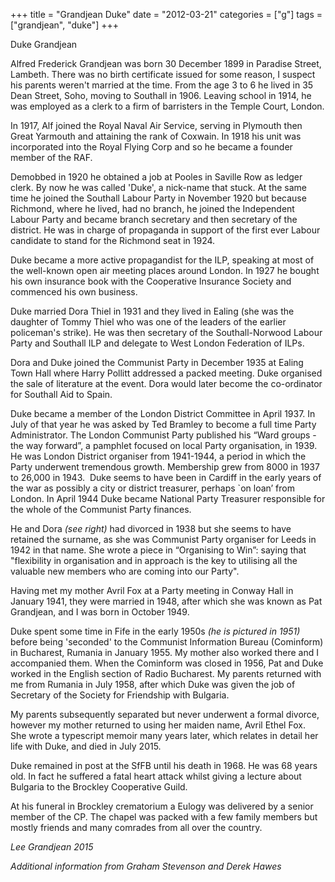 +++
title = "Grandjean Duke"
date = "2012-03-21"
categories = ["g"]
tags = ["grandjean", "duke"]
+++

Duke Grandjean

Alfred Frederick Grandjean was born 30 December 1899 in Paradise Street, Lambeth. There was no birth certificate issued for some reason, I suspect his parents weren't married at the time. From the age 3 to 6 he lived in 35 Dean Street, Soho, moving to Southall in 1906. Leaving school in 1914, he was employed as a clerk to a firm of barristers in the Temple Court, London.

In 1917, Alf joined the Royal Naval Air Service, serving in Plymouth then Great Yarmouth and attaining the rank of Coxwain. In 1918 his unit was incorporated into the Royal Flying Corp and so he became a founder member of the RAF.

Demobbed in 1920 he obtained a job at Pooles in Saville Row as ledger clerk. By now he was called 'Duke', a nick-name that stuck. At the same time he joined the Southall Labour Party in November 1920 but because Richmond, where he lived, had no branch, he joined the Independent Labour Party and became branch secretary and then secretary of the district. He was in charge of propaganda in support of the first ever Labour candidate to stand for the Richmond seat in 1924.

Duke became a more active propagandist for the ILP, speaking at most of the well-known open air meeting places around London. In 1927 he bought his own insurance book with the Cooperative Insurance Society and commenced his own business.

Duke married Dora Thiel in 1931 and they lived in Ealing (she was the daughter of Tommy Thiel who was one of the leaders of the earlier policeman's strike). He was then secretary of the Southall-Norwood Labour Party and Southall ILP and delegate to West London Federation of ILPs.

Dora and Duke joined the Communist Party in December 1935 at Ealing Town Hall where Harry Pollitt addressed a packed meeting. Duke organised the sale of literature at the event. Dora would later become the co-ordinator for Southall Aid to Spain.

Duke became a member of the London District Committee in April 1937. In July of that year he was asked by Ted Bramley to become a full time Party Administrator. The London Communist Party published his “Ward groups - the way forward”, a pamphlet focused on local Party organisation, in 1939. He was London District organiser from 1941-1944, a period in which the Party underwent tremendous growth. Membership grew from 8000 in 1937 to 26,000 in 1943.  Duke seems to have been in Cardiff in the early years of the war as possibly a city or district treasurer, perhaps \`on loan’ from London. In April 1944 Duke became National Party Treasurer responsible for the whole of the Communist Party finances.

He and Dora _(see right)_ had divorced in 1938 but she seems to have retained the surname, as she was Communist Party organiser for Leeds in 1942 in that name. She wrote a piece in “Organising to Win”: saying that "flexibility in organisation and in approach is the key to utilising all the valuable new members who are coming into our Party". 

Having met my mother Avril Fox at a Party meeting in Conway Hall in January 1941, they were married in 1948, after which she was known as Pat Grandjean, and I was born in October 1949. 

Duke spent some time in Fife in the early 1950s _(he is pictured in 1951)_ before being 'seconded' to the Communist Information Bureau (Cominform) in Bucharest, Rumania in January 1955. My mother also worked there and I accompanied them. When the Cominform was closed in 1956, Pat and Duke worked in the English section of Radio Bucharest. My parents returned with me from Rumania in July 1958, after which Duke was given the job of Secretary of the Society for Friendship with Bulgaria.

My parents subsequently separated but never underwent a formal divorce, however my mother returned to using her maiden name, Avril Ethel Fox.  She wrote a typescript memoir many years later, which relates in detail her life with Duke, and died in July 2015.                                              

Duke remained in post at the SfFB until his death in 1968. He was 68 years old. In fact he suffered a fatal heart attack whilst giving a lecture about Bulgaria to the Brockley Cooperative Guild.

At his funeral in Brockley crematorium a Eulogy was delivered by a senior member of the CP. The chapel was packed with a few family members but mostly friends and many comrades from all over the country.

_Lee Grandjean 2015_

_Additional information from Graham Stevenson and Derek Hawes_
